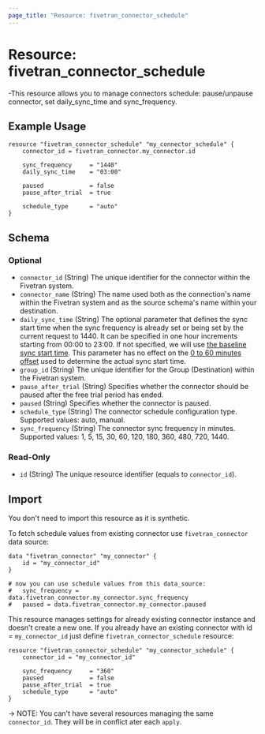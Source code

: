 ```yaml
---
page_title: "Resource: fivetran_connector_schedule"
---
```


# Resource: fivetran_connector_schedule

-This resource allows you to manage connectors schedule: pause/unpause connector, set daily_sync_time and sync_frequency.

## Example Usage

```hcl
resource "fivetran_connector_schedule" "my_connector_schedule" {
    connector_id = fivetran_connector.my_connector.id

    sync_frequency     = "1440"
    daily_sync_time    = "03:00"

    paused             = false
    pause_after_trial  = true

    schedule_type      = "auto"
}
```

<!-- schema generated by tfplugindocs -->
## Schema

### Optional

- `connector_id` (String) The unique identifier for the connector within the Fivetran system.
- `connector_name` (String) The name used both as the connection's name within the Fivetran system and as the source schema's name within your destination.
- `daily_sync_time` (String) The optional parameter that defines the sync start time when the sync frequency is already set or being set by the current request to 1440. It can be specified in one hour increments starting from 00:00 to 23:00. If not specified, we will use [the baseline sync start time](https://fivetran.com/docs/getting-started/syncoverview#syncfrequencyandscheduling). This parameter has no effect on the [0 to 60 minutes offset](https://fivetran.com/docs/getting-started/syncoverview#syncstarttimesandoffsets) used to determine the actual sync start time.
- `group_id` (String) The unique identifier for the Group (Destination) within the Fivetran system.
- `pause_after_trial` (String) Specifies whether the connector should be paused after the free trial period has ended.
- `paused` (String) Specifies whether the connector is paused.
- `schedule_type` (String) The connector schedule configuration type. Supported values: auto, manual.
- `sync_frequency` (String) The connector sync frequency in minutes. Supported values: 1, 5, 15, 30, 60, 120, 180, 360, 480, 720, 1440.

### Read-Only

- `id` (String) The unique resource identifier (equals to `connector_id`).

## Import

You don't need to import this resource as it is synthetic. 

To fetch schedule values from existing connector use `fivetran_connector` data source:
```hcl
data "fivetran_connector" "my_connector" {
    id = "my_connector_id"
}

# now you can use schedule values from this data_source:
#   sync_frequency = data.fivetran_connector.my_connector.sync_frequency
#   paused = data.fivetran_connector.my_connector.paused
```

This resource manages settings for already existing connector instance and doesn't create a new one.
If you already have an existing connector with id = `my_connector_id` just define `fivetran_connector_schedule` resource:

```hcl
resource "fivetran_connector_schedule" "my_connector_schedule" {
    connector_id = "my_connector_id"

    sync_frequency     = "360"
    paused             = false
    pause_after_trial  = true
    schedule_type      = "auto"
}
```

-> NOTE: You can't have several resources managing the same `connector_id`. They will be in conflict ater each `apply`.
